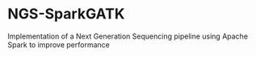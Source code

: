 # NGS-SparkGATK
Implementation of a Next Generation Sequencing pipeline using Apache Spark to improve performance
